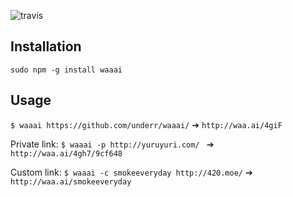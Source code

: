 ![travis](https://travis-ci.org/underr/waaai.svg?branch=master)

## Installation

`sudo npm -g install waaai`

## Usage

`$ waaai https://github.com/underr/waaai/`  ➔  `http://waa.ai/4giF`

Private link: `$ waaai -p http://yuruyuri.com/ ` ➔   `http://waa.ai/4gh7/9cf648`

Custom link: `$ waaai -c smokeeveryday http://420.moe/` ➔  `http://waa.ai/smokeeveryday`

